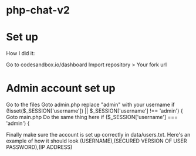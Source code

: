 # php-chat-v2

# Set up
How I did it:

Go to codesandbox.io/dashboard
Import repository > Your fork url

# Admin account set up
Go to the files
Goto admin.php
replace "admin" with your username
if (!isset($_SESSION['username']) || $_SESSION['username'] !== 'admin') {
Goto main.php
Do the same thing here
if ($_SESSION['username'] === 'admin') {
<?php if ($_SESSION['username'] === 'admin'): ?>
Finally make sure the account is set up correctly in data/users.txt. Here's an example of how it should look
(USERNAME),(SECURED VERSION OF USER PASSWORD),(IP ADDRESS)
